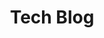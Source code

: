 ---
layout: archive
permalink: /techblog/
title: "Tech Blog"
author_profile: true
excerpt: Moving towards an optimal understanding of math, computer vision, and everything-learning!
header:
  overlay_color: "#333"
#   overlay_image: "/images/cycle_gan.png"
  caption: "Photo credit: [](https://www.alibabacloud.com/blog/deep-learning-vs-machine-learning-vs-pattern-recognition_207110)"
#   actions:
#     - label: "More Info"
#       url: "https://unsplash.com"
# header:
#     image: "/images/dsh.jpg"
---
